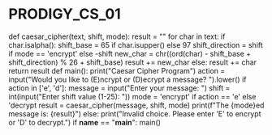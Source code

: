 # PRODIGY_CS_01
def caesar_cipher(text, shift, mode):
result = ""
for char in text:
if char.isalpha():
shift_base = 65 if char.isupper() else 97
shift_direction = shift if mode == 'encrypt' else -shift
new_char = chr((ord(char) - shift_base + shift_direction) % 26 + shift_base)
result += new_char
else:
result += char
return result
def main():
print("Caesar Cipher Program")
action = input("Would you like to (E)ncrypt or (D)ecrypt a message? ").lower()
if action in ['e', 'd']:
message = input("Enter your message: ")
shift = int(input("Enter shift value (1-25): "))
mode = 'encrypt' if action == 'e' else 'decrypt
result = caesar_cipher(message, shift, mode)
print(f"The {mode}ed message is: {result}")
else:
print("Invalid choice. Please enter 'E' to encrypt or 'D' to decrypt.")
if __name__ == "__main__":
main()	
